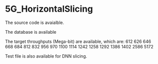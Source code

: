 # 5G_HorizontalSlicing

The source code is avaialble.

The database is available 

The target throughputs (Mega-bit) are available, which are: 612 626 646 668 684 812 832 956 970 1100 1114 1242 1258 1292 1386 1402 2586 5172  

Test file is also available for DNN slicing.
